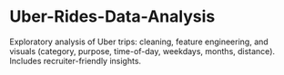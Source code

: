 # Uber-Rides-Data-Analysis
Exploratory analysis of Uber trips: cleaning, feature engineering, and visuals (category, purpose, time-of-day, weekdays, months, distance). Includes recruiter-friendly insights.
